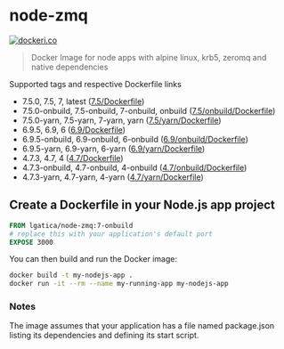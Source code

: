 # node-zmq

[![dockeri.co](http://dockeri.co/image/lgatica/node-zmq)](https://hub.docker.com/r/lgatica/node-zmq/)

> Docker Image for node apps with alpine linux, krb5, zeromq and native dependencies

Supported tags and respective Dockerfile links

- 7.5.0, 7.5, 7, latest ([7.5/Dockerfile](https://github.com/lgaticaq/node-zmq/blob/master/7.5.0/Dockerfile))
- 7.5.0-onbuild, 7.5-onbuild, 7-onbuild, onbuild ([7.5/onbuild/Dockerfile](https://github.com/lgaticaq/node-zmq/blob/master/7.5.0/onbuild/Dockerfile))
- 7.5.0-yarn, 7.5-yarn, 7-yarn, yarn ([7.5/yarn/Dockerfile](https://github.com/lgaticaq/node-zmq/blob/master/7.5.0/yarn/Dockerfile))
- 6.9.5, 6.9, 6 ([6.9/Dockerfile](https://github.com/lgaticaq/node-zmq/blob/master/6.9.5/Dockerfile))
- 6.9.5-onbuild, 6.9-onbuild, 6-onbuild ([6.9/onbuild/Dockerfile](https://github.com/lgaticaq/node-zmq/blob/master/6.9.5/onbuild/Dockerfile))
- 6.9.5-yarn, 6.9-yarn, 6-yarn ([6.9/yarn/Dockerfile](https://github.com/lgaticaq/node-zmq/blob/master/6.9.5/yarn/Dockerfile))
- 4.7.3, 4.7, 4 ([4.7/Dockerfile](https://github.com/lgaticaq/node-zmq/blob/master/4.7.3/Dockerfile))
- 4.7.3-onbuild, 4.7-onbuild, 4-onbuild ([4.7/onbuild/Dockerfile](https://github.com/lgaticaq/node-zmq/blob/master/4.7.3/onbuild/Dockerfile))
- 4.7.3-yarn, 4.7-yarn, 4-yarn ([4.7/yarn/Dockerfile](https://github.com/lgaticaq/node-zmq/blob/master/4.7.3/yarn/Dockerfile))

## Create a Dockerfile in your Node.js app project
```dockerfile
FROM lgatica/node-zmq:7-onbuild
# replace this with your application's default port
EXPOSE 3000
```

You can then build and run the Docker image:

```bash
docker build -t my-nodejs-app .
docker run -it --rm --name my-running-app my-nodejs-app
```

### Notes
The image assumes that your application has a file named package.json listing its dependencies and defining its start script.
